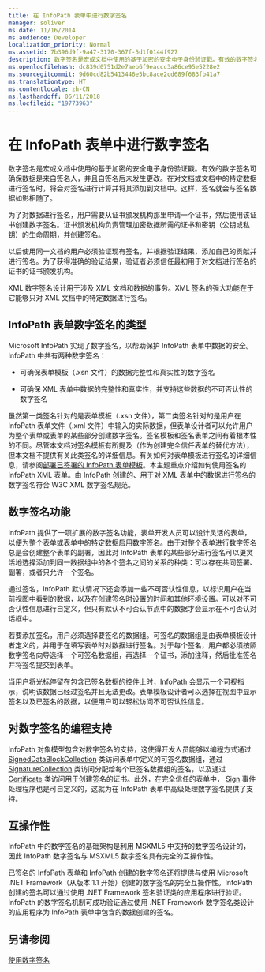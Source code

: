 ```yaml
---
title: 在 InfoPath 表单中进行数字签名
manager: soliver
ms.date: 11/16/2014
ms.audience: Developer
localization_priority: Normal
ms.assetid: 7b396d9f-9a47-3170-367f-5d1f0144f927
description: 数字签名是宏或文档中使用的基于加密的安全电子身份验证戳。有效的数字签名可确保数据是来自签名人，并且自签名后未发生更改。在对文档或文档中的特定数据进行签名时，将会对签名进行计算并将其添加到文档中。这样，签名就会与签名数据如影相随了。
ms.openlocfilehash: dc839d0751d2e7aeb6f9eaccc3a86ce95e5228e2
ms.sourcegitcommit: 9d60cd82b5413446e5bc8ace2cd689f683fb41a7
ms.translationtype: HT
ms.contentlocale: zh-CN
ms.lasthandoff: 06/11/2018
ms.locfileid: "19773963"
---
```

# <a name="digitally-signing-data-in-infopath-forms"></a>在 InfoPath 表单中进行数字签名

数字签名是宏或文档中使用的基于加密的安全电子身份验证戳。有效的数字签名可确保数据是来自签名人，并且自签名后未发生更改。在对文档或文档中的特定数据进行签名时，将会对签名进行计算并将其添加到文档中。这样，签名就会与签名数据如影相随了。
  
为了对数据进行签名，用户需要从证书颁发机构那里申请一个证书，然后使用该证书创建数字签名。证书颁发机构负责管理加密数据所需的证书和密钥（公钥或私钥）的生命周期，并创建签名。
  
以后使用同一文档的用户必须验证现有签名，并根据验证结果，添加自己的贡献并进行签名。为了获得准确的验证结果，验证者必须信任最初用于对文档进行签名的证书的证书颁发机构。
  
XML 数字签名设计用于涉及 XML 文档和数据的事务。XML 签名的强大功能在于它能够只对 XML 文档中的特定数据进行签名。
  
## <a name="types-of-digital-signatures-in-infopath-forms"></a>InfoPath 表单数字签名的类型

Microsoft InfoPath 实现了数字签名，以帮助保护 InfoPath 表单中数据的安全。InfoPath 中共有两种数字签名：
  
- 可确保表单模板（.xsn 文件）的数据完整性和真实性的数字签名
    
- 可确保 XML 表单中数据的完整性和真实性，并支持这些数据的不可否认性的数字签名
    
虽然第一类签名针对的是表单模板（.xsn 文件），第二类签名针对的是用户在 InfoPath 表单文件（.xml 文件）中输入的实际数据，但表单设计者可以允许用户为整个表单或表单的某些部分创建数字签名。签名模板和签名表单之间有着根本性的不同。尽管本文档对签名模板有所提及（作为创建完全信任表单的替代方法），但本文档不提供有关此类签名的详细信息。有关如何对表单模板进行签名的详细信息，请参阅[部署已签署的 InfoPath 表单模板](deploying-signed-infopath-form-templates.md)。本主题重点介绍如何使用签名的 InfoPath XML 表单。由 InfoPath 创建的、用于对 XML 表单中的数据进行签名的数字签名符合 W3C XML 数字签名规范。 
  
## <a name="digital-signatures-features"></a>数字签名功能

InfoPath 提供了一项扩展的数字签名功能，表单开发人员可以设计灵活的表单，以便为整个表单或表单中的特定数据启用数字签名。由于对整个表单进行数字签名总是会创建整个表单的副署，因此对 InfoPath 表单的某些部分进行签名可以更灵活地选择添加到同一数据组中的各个签名之间的关系的种类：可以存在共同签署、副署，或者只允许一个签名。
  
通过签名，InfoPath 默认情况下还会添加一些不可否认性信息，以标识用户在当前视图中看到的数据，以及在创建签名时设置的时间和其他环境设置。可以对不可否认性信息进行自定义，但只有默认不可否认节点中的数据才会显示在不可否认对话框中。
  
若要添加签名，用户必须选择要签名的数据组。可签名的数据组是由表单模板设计者定义的，并用于在填写表单时对数据进行签名。对于每个签名，用户都必须按照数字签名向导选择一个可签名数据组，再选择一个证书，添加注释，然后批准签名并将签名提交到表单。
  
当用户将光标停留在包含已签名数据的控件上时，InfoPath 会显示一个可视指示，说明该数据已经过签名并且无法更改。表单模板设计者可以选择在视图中显示签名以及已签名的数据，以便用户可以轻松访问不可否认性信息。
  
## <a name="programmatic-support-for-digital-signatures"></a>对数字签名的编程支持

InfoPath 对象模型包含对数字签名的支持，这使得开发人员能够以编程方式通过 [SignedDataBlockCollection](https://msdn.microsoft.com/library/Microsoft.Office.InfoPath.SignedDataBlockCollection.aspx) 类访问表单中定义的可签名数据组，通过 [SignatureCollection](https://msdn.microsoft.com/library/Microsoft.Office.InfoPath.SignatureCollection.aspx) 类访问分配给每个已签名数据组的签名，以及通过 [Certificate](https://msdn.microsoft.com/library/Microsoft.Office.InfoPath.Certificate.aspx) 类访问用于创建签名的证书。此外，在完全信任的表单中， [Sign](https://msdn.microsoft.com/library/Microsoft.Office.InfoPath.FormEvents.Sign.aspx) 事件处理程序也是可自定义的，这就为在 InfoPath 表单中高级处理数字签名提供了支持。 
  
## <a name="interoperability"></a>互操作性

InfoPath 中的数字签名的基础架构是利用 MSXML5 中支持的数字签名设计的，因此 InfoPath 数字签名与 MSXML5 数字签名具有完全的互操作性。
  
已签名的 InfoPath 表单和 InfoPath 创建的数字签名还将提供与使用 Microsoft .NET Framework（从版本 1.1 开始）创建的数字签名的完全互操作性。InfoPath 创建的签名可以通过使用 .NET Framework 签名验证类的应用程序进行验证。InfoPath 的数字签名机制可成功验证通过使用 .NET Framework 数字签名类设计的应用程序为 InfoPath 表单中包含的数据创建的签名。
  
## <a name="see-also"></a>另请参阅



[使用数字签名](how-to-work-with-digital-signatures.md)

